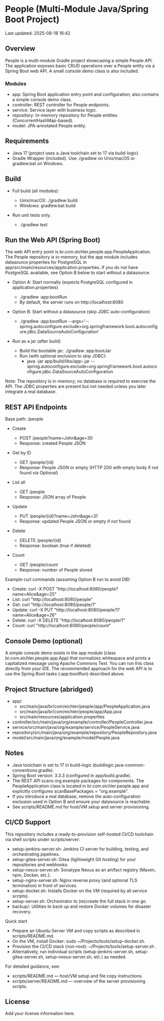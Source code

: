 # People (Multi-Module Java/Spring Boot Project)

Last updated: 2025-08-18 16:42

## Overview
People is a multi-module Gradle project showcasing a simple People API. The application exposes basic CRUD operations over a People entity via a Spring Boot web API. A small console demo class is also included.

### Modules
- app: Spring Boot application entry point and configuration; also contains a simple console demo class.
- controller: REST controller for People endpoints.
- service: Service layer with business logic.
- repository: In-memory repository for People entities (ConcurrentHashMap-based).
- model: JPA-annotated People entity.

## Requirements
- Java 17 (project uses a Java toolchain set to 17 via build-logic)
- Gradle Wrapper (included). Use ./gradlew on Unix/macOS or gradlew.bat on Windows.

## Build
- Full build (all modules):
  - Unix/macOS: ./gradlew build
  - Windows: gradlew.bat build

- Run unit tests only:
  - ./gradlew test

## Run the Web API (Spring Boot)
The web API entry point is br.com.eichler.people.app.PeopleApplication. The People repository is in-memory, but the app module includes datasource properties for PostgreSQL in app/src/main/resources/application.properties. If you do not have PostgreSQL available, see Option B below to start without a datasource.

- Option A: Start normally (expects PostgreSQL configured in application.properties)
  - ./gradlew :app:bootRun
  - By default, the server runs on http://localhost:8080

- Option B: Start without a datasource (skip JDBC auto-configuration)
  - ./gradlew :app:bootRun --args='--spring.autoconfigure.exclude=org.springframework.boot.autoconfigure.jdbc.DataSourceAutoConfiguration'

- Run as a jar (after build)
  - Build the bootable jar: ./gradlew :app:bootJar
  - Run (with optional exclusion to skip JDBC):
    - java -jar app/build/libs/app-<version>.jar --spring.autoconfigure.exclude=org.springframework.boot.autoconfigure.jdbc.DataSourceAutoConfiguration

Note: The repository is in-memory; no database is required to exercise the API. The JDBC properties are present but not needed unless you later integrate a real database.

## REST API Endpoints
Base path: /people

- Create
  - POST /people?name=John&age=30
  - Response: created People JSON

- Get by ID
  - GET /people/{id}
  - Response: People JSON or empty (HTTP 200 with empty body if not found via Optional)

- List all
  - GET /people
  - Response: JSON array of People

- Update
  - PUT /people/{id}?name=John&age=31
  - Response: updated People JSON or empty if not found

- Delete
  - DELETE /people/{id}
  - Response: boolean (true if deleted)

- Count
  - GET /people/count
  - Response: number of People stored

Example curl commands (assuming Option B run to avoid DB):
- Create: curl -X POST "http://localhost:8080/people?name=Alice&age=25"
- List: curl "http://localhost:8080/people"
- Get: curl "http://localhost:8080/people/1"
- Update: curl -X PUT "http://localhost:8080/people/1?name=Alice&age=26"
- Delete: curl -X DELETE "http://localhost:8080/people/1"
- Count: curl "http://localhost:8080/people/count"

## Console Demo (optional)
A simple console demo exists in the app module (class br.com.eichler.people.app.App) that normalizes whitespace and prints a capitalized message using Apache Commons Text. You can run this class directly from your IDE. The recommended approach for the web API is to use the Spring Boot tasks (:app:bootRun) described above.

## Project Structure (abridged)
- app/
  - src/main/java/br/com/eichler/people/app/PeopleApplication.java
  - src/main/java/br/com/eichler/people/app/App.java
  - src/main/resources/application.properties
- controller/src/main/java/org/example/controller/PeopleController.java
- service/src/main/java/org/example/service/PeopleService.java
- repository/src/main/java/org/example/repository/PeopleRepository.java
- model/src/main/java/org/example/model/People.java

## Notes
- Java toolchain is set to 17 in build-logic (buildlogic.java-common-conventions.gradle).
- Spring Boot version: 3.3.3 (configured in app/build.gradle).
- The REST API scans org.example packages for components. The PeopleApplication class is located in br.com.eichler.people.app and explicitly configures scanBasePackages = "org.example".
- If you introduce a real database, remove the auto-configuration exclusion used in Option B and ensure your datasource is reachable.
- See scripts/README.md for host/VM setup and server provisioning.

## CI/CD Support
This repository includes a ready-to-provision self-hosted CI/CD toolchain via shell scripts under scripts/server:
- setup-jenkins-server.sh: Jenkins CI server for building, testing, and orchestrating pipelines.
- setup-gitea-server.sh: Gitea (lightweight Git hosting) for your repositories and webhooks.
- setup-nexus-server.sh: Sonatype Nexus as an artifact registry (Maven, npm, Docker, etc.).
- setup-nginx-server.sh: Nginx reverse proxy (and optional TLS termination) in front of services.
- setup-docker.sh: Installs Docker on the VM (required by all service scripts).
- setup-server.sh: Orchestrator to (re)create the full stack in one go.
- backup/: Utilities to back up and restore Docker volumes for disaster recovery.

Quick start
- Prepare an Ubuntu Server VM and copy scripts as described in scripts/README.md.
- On the VM, install Docker: sudo ~/Projects/tools/setup-docker.sh.
- Provision the CI/CD stack (non-root): ~/Projects/tools/setup-server.sh <your-domain>.
- Alternatively, run individual scripts (setup-jenkins-server.sh, setup-gitea-server.sh, setup-nexus-server.sh, etc.) as needed.

For detailed guidance, see:
- scripts/README.md — host/VM setup and file copy instructions.
- scripts/server/README.md — overview of the server provisioning scripts.

## License
Add your license information here.
